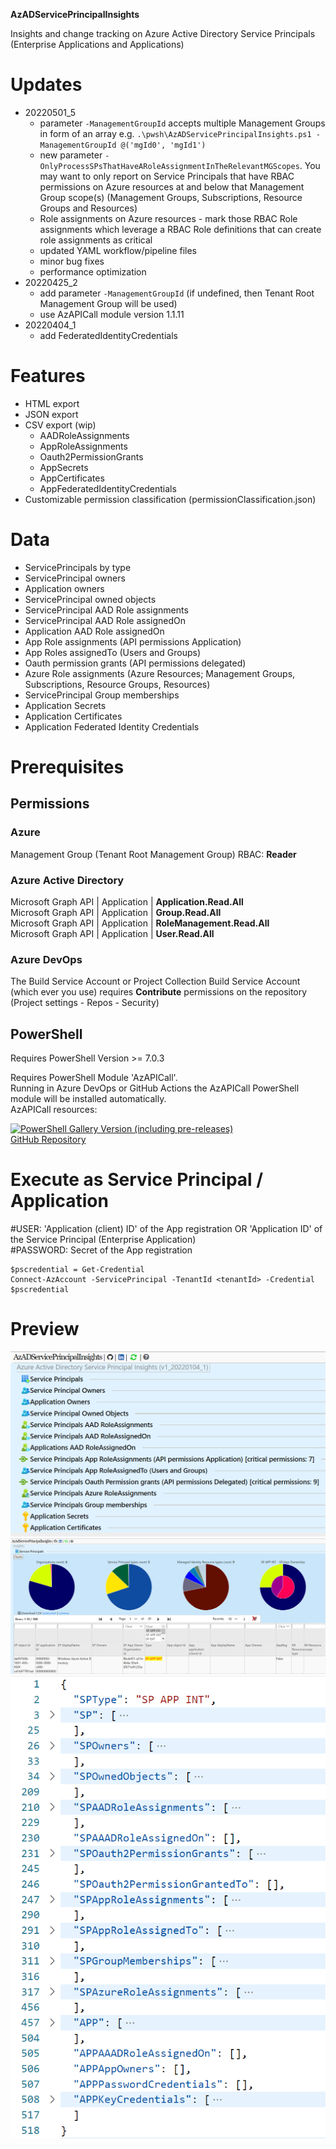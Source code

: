 __AzADServicePrincipalInsights__

Insights and change tracking on Azure Active Directory Service Principals (Enterprise Applications and Applications)

# Updates
* 20220501_5
    * parameter `-ManagementGroupId` accepts multiple Management Groups in form of an array e.g. `.\pwsh\AzADServicePrincipalInsights.ps1 -ManagementGroupId @('mgId0', 'mgId1')`
    * new parameter `-OnlyProcessSPsThatHaveARoleAssignmentInTheRelevantMGScopes`. You may want to only report on Service Principals that have RBAC permissions on Azure resources at and below that Management Group scope(s) (Management Groups, Subscriptions, Resource Groups and Resources)
    * Role assignments on Azure resources - mark those RBAC Role assignments which leverage a RBAC Role definitions that can create role assignments as critical
    * updated YAML workflow/pipeline files
    * minor bug fixes
    * performance optimization
* 20220425_2
    * add parameter `-ManagementGroupId` (if undefined, then Tenant Root Management Group will be used)
    * use AzAPICall module version 1.1.11
* 20220404_1 
    * add FederatedIdentityCredentials

# Features

* HTML export
* JSON export
* CSV export (wip)
  * AADRoleAssignments
  * AppRoleAssignments
  * Oauth2PermissionGrants
  * AppSecrets
  * AppCertificates
  * AppFederatedIdentityCredentials
* Customizable permission classification (permissionClassification.json)

# Data

* ServicePrincipals by type
* ServicePrincipal  owners
* Application owners
* ServicePrincipal owned objects
* ServicePrincipal  AAD Role assignments
* ServicePrincipal AAD Role assignedOn
* Application AAD Role assignedOn
* App Role assignments (API permissions Application)
* App Roles assignedTo (Users and Groups)
* Oauth permission grants (API permissions delegated)
* Azure Role assignments (Azure Resources; Management Groups, Subscriptions, Resource Groups, Resources)
* ServicePrincipal Group memberships
* Application Secrets
* Application Certificates
* Application Federated Identity Credentials

# Prerequisites

## Permissions

### Azure

Management Group (Tenant Root Management Group) RBAC: __Reader__

### Azure Active Directory

Microsoft Graph API | Application | __Application.Read.All__  
Microsoft Graph API | Application | __Group.Read.All__  
Microsoft Graph API | Application | __RoleManagement.Read.All__  
Microsoft Graph API | Application | __User.Read.All__

### Azure DevOps

The Build Service Account or Project Collection Build Service Account (which ever you use) requires __Contribute__ permissions on the repository (Project settings - Repos - Security)

## PowerShell
Requires PowerShell Version >= 7.0.3

Requires PowerShell Module 'AzAPICall'.  
Running in Azure DevOps or GitHub Actions the AzAPICall PowerShell module will be installed automatically.  
AzAPICall resources:

[![PowerShell Gallery Version (including pre-releases)](https://img.shields.io/powershellgallery/v/AzAPICall?include_prereleases&label=PowerShell%20Gallery)](https://www.powershellgallery.com/packages/AzAPICall)  
[GitHub Repository](https://aka.ms/AzAPICall)

# Execute as Service Principal / Application

#USER: 'Application (client) ID' of the App registration OR 'Application ID' of the Service Principal (Enterprise Application)  
#PASSWORD: Secret of the App registration  

```
$pscredential = Get-Credential
Connect-AzAccount -ServicePrincipal -TenantId <tenantId> -Credential $pscredential
```

# Preview

![previewHTML](img/preview_fixTyp0.png)  
![previewHTML2](img/preview2.png)  
![previewJSON](img/previewJSON.png)